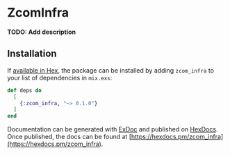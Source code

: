 # ZcomInfra

**TODO: Add description**

## Installation

If [available in Hex](https://hex.pm/docs/publish), the package can be installed
by adding `zcom_infra` to your list of dependencies in `mix.exs`:

```elixir
def deps do
  [
    {:zcom_infra, "~> 0.1.0"}
  ]
end
```

Documentation can be generated with [ExDoc](https://github.com/elixir-lang/ex_doc)
and published on [HexDocs](https://hexdocs.pm). Once published, the docs can
be found at [https://hexdocs.pm/zcom_infra](https://hexdocs.pm/zcom_infra).

